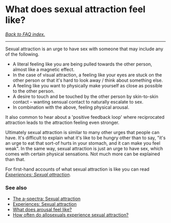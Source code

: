 # What does sexual attraction feel like?

[*Back to FAQ index.*](https://github.com/MissTeapot/LGBT-Wikis/blob/main/github_wiki/asexuality/faq.md)

---
Sexual attraction is an urge to have sex with someone that may include any of the following.

* A literal feeling like you are being pulled towards the other person, almost like a magnetic effect.
* In the case of visual attraction, a feeling like your eyes are stuck on the other person or that it's hard to look away / think about something else.
* A feeling like you want to physically make yourself as close as possible to the other person.
* A desire to touch and be touched by the other person by skin-to-skin contact – wanting sensual contact to naturally escalate to sex.
* In combination with the above, feeling physical arousal.

It also common to hear about a 'positive feedback loop' where reciprocated attraction leads to the attraction feeling even stronger.

Ultimately sexual attraction is similar to many other urges that people can have. It's difficult to explain what it's like to be hungry other than to say, "it's an urge to eat that sort-of hurts in your stomach, and it can make you feel weak". In the same way, sexual attraction is just an urge to have sex, which comes with certain physical sensations. Not much more can be explained than that.

For first-hand accounts of what sexual attraction is like you can read [*Experiences: Sexual attraction*](https://github.com/MissTeapot/LGBT-Wikis/blob/main/github_wiki/asexuality/experiences.md#wiki_sexual_attraction).

### See also

* [The a-spectra: Sexual attraction](https://github.com/MissTeapot/LGBT-Wikis/blob/main/github_wiki/asexuality/the_spectra.md#wiki_sexual_attraction)
* [Experiences: Sexual attraction](https://github.com/MissTeapot/LGBT-Wikis/blob/main/github_wiki/asexuality/experiences.md#wiki_sexual_attraction)
* [What does arousal feel like?](https://github.com/MissTeapot/LGBT-Wikis/blob/main/github_wiki/asexuality/faq/what_does_arousal_feel_like.md)
* [How often do allosexuals experience sexual attraction?](https://github.com/MissTeapot/LGBT-Wikis/blob/main/github_wiki/asexuality/faq/how_often_do_allos_get_attracted.md)